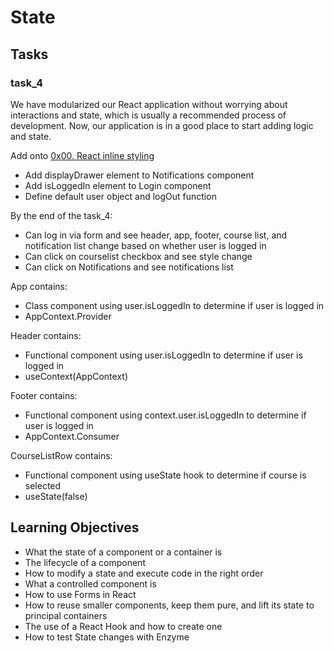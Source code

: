 # State

## Tasks

### task_4

We have modularized our React application without worrying about interactions and state, which is usually a recommended process of development. Now, our application is in a good place to start adding logic and state.

Add onto [0x00. React inline styling]()
- Add displayDrawer element to Notifications component
- Add isLoggedIn element to Login component
- Define default user object and logOut function

By the end of the task_4:
- Can log in via form and see header, app, footer, course list, and notification list change based on whether user is logged in
- Can click on courselist checkbox and see style change
- Can click on Notifications and see notifications list

App contains:
- Class component using user.isLoggedIn to determine if user is logged in
- AppContext.Provider

Header contains:
- Functional component using user.isLoggedIn to determine if user is logged in
- useContext(AppContext)

Footer contains:
- Functional component using context.user.isLoggedIn to determine if user is logged in
- AppContext.Consumer

CourseListRow contains:
- Functional component using useState hook to determine if course is selected
- useState(false)

## Learning Objectives

- What the state of a component or a container is
- The lifecycle of a component
- How to modify a state and execute code in the right order
- What a controlled component is
- How to use Forms in React
- How to reuse smaller components, keep them pure, and lift its state to principal containers
- The use of a React Hook and how to create one
- How to test State changes with Enzyme
